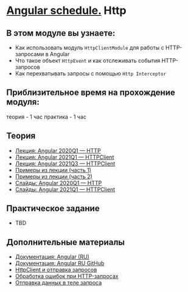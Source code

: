 # [Angular schedule.](../../README.md) Http

## В этом модуле вы узнаете:

- Как использовать модуль `HttpClientModule` для работы с HTTP-запросами в Angular
- Что такое объект `HttpEvent` и как отслеживать события HTTP-запросов
- Как перехватывать запросы с помощью `Http Interceptor`

## Приблизительное время на прохождение модуля:

теория - 1 час
практика - 1 час

## Теория

- [Лекция: Angular 2020Q1 — HTTP](https://youtu.be/2LVepjuFjHw)
- [Лекция: Angular 2021Q1 — HTTPClient](https://youtu.be/7RkNSWZDNEE)
- [Лекция: Angular 2021Q3 — HTTPClient](https://youtu.be/jPvn4d6DrCg)
- [Примеры из лекции (часть 1)](https://github.com/pavelrazuvalau/angular-lectures/tree/master/angular-http)
- [Примеры из лекции (часть 2)](https://github.com/pavelrazuvalau/angular-courses-app)
- [Слайды: Angular 2020Q1 — HTTP](https://slides.com/pavelrazuvalau/angular-http)
- [Слайды: Angular 2021Q1 — HTTPClient](https://slides.com/dzianis_davydau/http-client)

## Практическое задание

- TBD

## Дополнительные материалы

- [Документация: Angular (RU)](https://angdev.ru/angular)
- [Документация: Angular RU GitHub](https://angular-ru.github.io)
- [HttpClient и отправка запросов](https://angdev.ru/archive/webdraftt/network/httpclient/)
- [Обработка ошибок при HTTP-запросах](https://angdev.ru/archive/webdraftt/network/errors/)
- [Отправка данных в теле запроса](https://angdev.ru/archive/webdraftt/network/send-data/)
